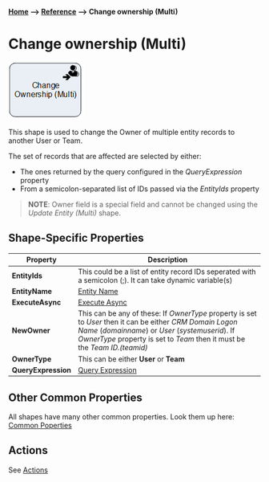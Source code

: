 __[Home](/) --> [Reference](/ref) --> Change ownership (Multi)__

# Change ownership (Multi)

![Change ownership (Multi)](media/ChangeOwnershipMulti.png)

This shape is used to change the Owner of multiple entity records to another User or Team.

The set of records that are affected are selected by either:

* The ones returned by the query configured in the *QueryExpression* property
* From a semicolon-separated list of IDs passed via the *EntityIds* property

> __NOTE__: Owner field is a special field and cannot be changed using the *Update Entity (Multi)* shape.

## Shape-Specific Properties

| Property | Description |
|-----------------|---------------------------------------------------------------------------------------------------------------------------------------------------------------------------------------------------------------------------------------------|
| **EntityIds**   | This could be a list of entity record IDs seperated with a semicolon (;). It can take dynamic variable(s)                                                                                                                                   |
| **EntityName**| [Entity Name](common/EntityName.md)|
| __ExecuteAsync__ | [Execute Async](common/ExecuteAsync.md) |
| **NewOwner**| This can be any of these: If *OwnerType* property is set to *User* then it can be either *CRM Domain Logon Name* (*domainname*) or *User* (*systemuserid*). If *OwnerType* property is set to *Team* then it must be the *Team ID.(teamid)* |
| **OwnerType**| This can be either **User** or **Team**|
| **QueryExpression** | [Query Expression](common/QueryExpression.md)|

## Other Common Properties
All shapes have many other common properties. Look them up here: [Common Poperties](common/README.md)

## Actions
See [Actions](common/Actions.md)
